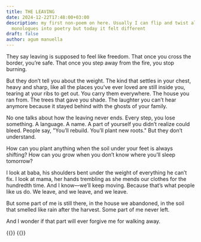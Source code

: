 ```yaml
---
title: THE LEAVING
date: 2024-12-22T17:48:00+03:00
description: my first non-poem on here. Usually I can flip and twist all my
  monologues into poetry but today it felt different
draft: false
author: agum manuella
---
```

They say leaving is supposed to feel like freedom. That once you cross the border, you’re safe. That once you step away from the fire, you stop burning.

But they don’t tell you about the weight. The kind that settles in your chest, heavy and sharp, like all the places you’ve ever loved are still inside you, tearing at your ribs to get out. You carry them everywhere. The house you ran from. The trees that gave you shade. The laughter you can’t hear anymore because it stayed behind with the ghosts of your family.

No one talks about how the leaving never ends. Every step, you lose something. A language. A name. A part of yourself you didn’t realize could bleed. People say, "You’ll rebuild. You’ll plant new roots." But they don’t understand.

How can you plant anything when the soil under your feet is always shifting? How can you grow when you don’t know where you’ll sleep tomorrow?

I look at baba, his shoulders bent under the weight of everything he can’t fix. I look at mama, her hands trembling as she mends our clothes for the hundredth time. And I know—we’ll keep moving. Because that’s what people like us do. We leave, and we leave, and we leave.

But some part of me is still there, in the house we abandoned, in the soil that smelled like rain after the harvest. Some part of me never left.

And I wonder if that part will ever forgive me for walking away.

 
{{<comments>}}
{{<mini-toc>}}
